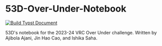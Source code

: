 # 53D-Over-Under-Notebook

[![Build Typst Document](https://github.com/Area-53-Robotics/53D-Over-Under-Notebook/actions/workflows/build.yml/badge.svg)](https://github.com/Area-53-Robotics/53D-Over-Under-Notebook/actions/workflows/build.yml)

53D's notebook for the 2023-24 VRC Over Under challenge. Written by Ajibola Ajani, Jin Hao Cao, and Ishika Saha.
